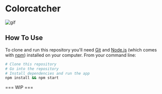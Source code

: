 # Colorcatcher

![gif](https://dl.dropboxusercontent.com/s/2sqidfbvc3ip5hb/catcher.gif?dl=0)


## How To Use

To clone and run this repository you'll need [Git](https://git-scm.com) and [Node.js](https://nodejs.org/en/download/) (which comes with [npm](http://npmjs.com)) installed on your computer. From your command line:

```bash
# Clone this repository
# Go into the repository
# Install dependencies and run the app
npm install && npm start
```

=== WIP ===
